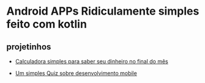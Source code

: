 # Android APPs Ridiculamente simples feito com kotlin

## projetinhos

- [Calculadora simples para saber seu dinheiro no final do mês](kotlin/CTLCalculator)  

- [Um simples Quiz sobre desenvolvimento mobile](kotlin/IGTIQuiz)